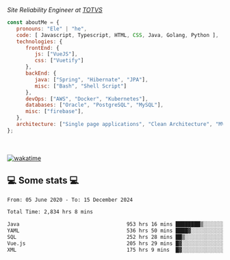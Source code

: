 <p><em>Site Reliability Engineer at <a href="https://www.totvs.com/">TOTVS</a></br>
</em></p>


```javascript
const aboutMe = {
   pronouns: "Ele" | "he",
   code: [ Javascript, Typescript, HTML, CSS, Java, Golang, Python ],
   technologies: {
      frontEnd: {
         js: ["VueJS"],
         css: ["Vuetify"]
      },
      backEnd: {
         java: ["Spring", "Hibernate", "JPA"],
         misc: ["Bash", "Shell Script"]
      },
      devOps: ["AWS", "Docker", "Kubernetes"],
      databases: ["Oracle", "PostgreSQL", "MySQL"],
      misc: ["firebase"],
   },
   architecture: ["Single page applications", "Clean Architecture", "MVC", "Microservices"],
};
```
</br></br>
[![wakatime](https://wakatime.com/badge/user/a3a8ed06-d304-4d6b-bc86-4adc418cdea7.svg)](https://wakatime.com/@a3a8ed06-d304-4d6b-bc86-4adc418cdea7)
<h2>💻 Some stats 💻</h2>

<!--START_SECTION:waka-->

```txt
From: 05 June 2020 - To: 15 December 2024

Total Time: 2,834 hrs 8 mins

Java                                   953 hrs 16 mins ████████▒░░░░░░░░░░░░░░░░   33.64 %
YAML                                   536 hrs 50 mins ████▓░░░░░░░░░░░░░░░░░░░░   18.94 %
SQL                                    252 hrs 28 mins ██▒░░░░░░░░░░░░░░░░░░░░░░   08.91 %
Vue.js                                 205 hrs 29 mins █▓░░░░░░░░░░░░░░░░░░░░░░░   07.25 %
XML                                    175 hrs 9 mins  █▓░░░░░░░░░░░░░░░░░░░░░░░   06.18 %
```

<!--END_SECTION:waka-->
